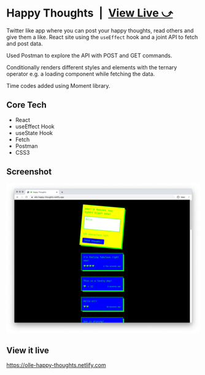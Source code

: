 # Happy Thoughts&ensp;|&ensp;[View Live &#10555;](https://olle-happy-thoughts.netlify.com/)

Twitter like app where you can post your happy thoughts, read others and give them a like. React site using the `useEffect` hook and a joint API to fetch and post data.

Used Postman to explore the API with POST and GET commands. 

Conditionally renders different styles and elements with the ternary operator e.g.
a loading component while fetching the data. 

Time codes added using Moment library.

## Core Tech
* React
* useEffect Hook
* useState Hook
* Fetch
* Postman
* CSS3

## Screenshot
![Screenshot](screenshot.jpg)

## View it live
https://olle-happy-thoughts.netlify.com
